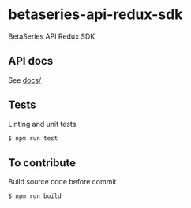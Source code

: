 # betaseries-api-redux-sdk

BetaSeries API Redux SDK

## API docs

See [docs/](docs/)

## Tests

Linting and unit tests

```sh
$ npm run test
```

## To contribute

Build source code before commit

```sh
$ npm run build
```
